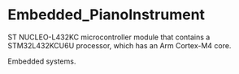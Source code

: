 # Embedded_PianoInstrument

ST NUCLEO-L432KC microcontroller module that contains a STM32L432KCU6U processor, which has an Arm Cortex-M4 core.

Embedded systems.
